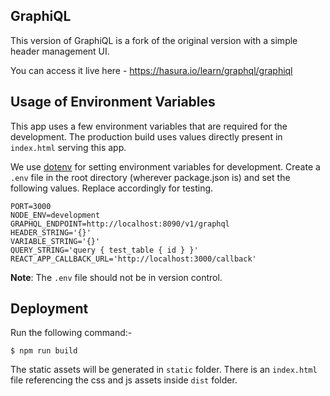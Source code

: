 ## GraphiQL

This version of GraphiQL is a fork of the original version with a simple header management UI.

You can access it live here - https://hasura.io/learn/graphql/graphiql

## Usage of Environment Variables

This app uses a few environment variables that are required for the development. The production build uses values directly present in `index.html` serving this app.

We use [dotenv](https://github.com/motdotla/dotenv) for setting environment variables for development. Create a `.env` file in the root directory (wherever package.json is) and set the following values. Replace accordingly for testing.

```
PORT=3000
NODE_ENV=development
GRAPHQL_ENDPOINT=http://localhost:8090/v1/graphql
HEADER_STRING='{}'
VARIABLE_STRING='{}'
QUERY_STRING='query { test_table { id } }'
REACT_APP_CALLBACK_URL='http://localhost:3000/callback'
```

**Note**:
The `.env` file should not be in version control.

## Deployment
Run the following command:-
```
$ npm run build
```

The static assets will be generated in `static` folder. There is an `index.html` file referencing the css and js assets inside `dist` folder.
